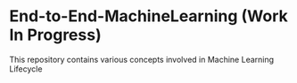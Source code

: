# End-to-End-MachineLearning (Work In Progress)
This repository contains various concepts involved in Machine Learning Lifecycle 
